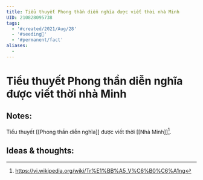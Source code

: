 ```yaml
---
title: Tiểu thuyết Phong thần diễn nghĩa được viết thời nhà Minh
UID: 210828095738
tags:
  - '#created/2021/Aug/28'
  - '#seeding🌱'
  - '#permanent/fact'
aliases:
  - 
---
```

# Tiểu thuyết Phong thần diễn nghĩa được viết thời nhà Minh

## Notes:
Tiểu thuyết [[Phong thần diễn nghĩa]] được viết thời [[Nhà Minh]][^1]. 

## Ideas & thoughts:

[^1]: https://vi.wikipedia.org/wiki/Tr%E1%BB%A5_V%C6%B0%C6%A1ng